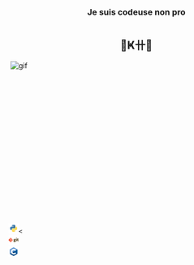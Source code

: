 # <h3 align="center">Je suis codeuse non pro</h3>

# <h2 align="center">🌸Ҝ卄🌸</h2>

<p><img align="right" alt="gif" src="https://github.com/Mit382/Mit382/blob/main/tenor.gif" width="500" height="320" /></p>


<code><img height="20" src="https://raw.githubusercontent.com/github/explore/80688e429a7d4ef2fcale82350fe8e3517d3494d/topics/python/python.png"><
<code><img height="20" src="https://raw.githubusercontent.com/github/explore/80688e429a7d4ef2fcale82350fe8e3517d3494d/topics/git/git.png"></code>
<code><img height="20" src="https://raw.githubusercontent.com/github/explore/80688e429a7d4ef2fcale82350fe8e3517d3494d/topics/c/c.png"></code>
